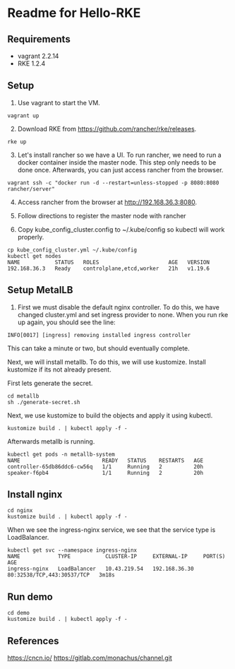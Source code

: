 # Readme for Hello-RKE

## Requirements

- vagrant 2.2.14
- RKE 1.2.4

## Setup

1. Use vagrant to start the VM.

  ```
  vagrant up
  ```

2. Download RKE from https://github.com/rancher/rke/releases. 

  ```
  rke up
  ```

3. Let's install rancher so we have a UI. To run rancher, we need to run a docker container inside the master node. This step only needs to be done once. Afterwards, you can just access rancher from the browser.

```
vagrant ssh -c "docker run -d --restart=unless-stopped -p 8080:8080 rancher/server"
```

4. Access rancher from the browser at http://192.168.36.3:8080. 

6. Follow directions to register the master node with rancher 

7. Copy kube_config_cluster.config to ~/.kube/config so kubectl will work properly.

```
cp kube_config_cluster.yml ~/.kube/config
kubectl get nodes
NAME           STATUS   ROLES                      AGE   VERSION
192.168.36.3   Ready    controlplane,etcd,worker   21h   v1.19.6
```

## Setup MetalLB

1. First we must disable the default nginx controller. To do this, we have changed cluster.yml and set ingress provider to none. When you run rke up again, you should see the line:

```
INFO[0017] [ingress] removing installed ingress controller
```

This can take a minute or two, but should eventually complete.

Next, we will install metallb. To do this, we will use kustomize. Install kustomize if its not already present.

First lets generate the secret.

```
cd metallb
sh ./generate-secret.sh

```

Next, we use kustomize to build the objects and apply it using kubectl.

```
kustomize build . | kubectl apply -f -
```

Afterwards metallb is running.

```
kubectl get pods -n metallb-system
NAME                          READY   STATUS    RESTARTS   AGE
controller-65db86ddc6-cw56q   1/1     Running   2          20h
speaker-f6pb4                 1/1     Running   2          20h
```

## Install nginx

```
cd nginx
kustomize build . | kubectl apply -f -
```

When we see the ingress-nginx service, we see that the service type is LoadBalancer.

```
kubectl get svc --namespace ingress-nginx
NAME            TYPE           CLUSTER-IP     EXTERNAL-IP     PORT(S)                      AGE
ingress-nginx   LoadBalancer   10.43.219.54   192.168.36.30   80:32538/TCP,443:30537/TCP   3m18s
```

## Run demo

```
cd demo
kustomize build . | kubectl apply -f -
```



## References

https://cncn.io/
https://gitlab.com/monachus/channel.git